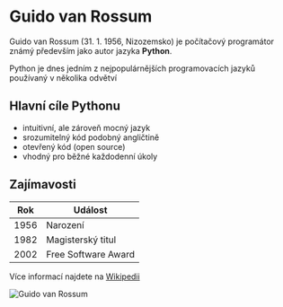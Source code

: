 # Guido van Rossum

Guido van Rossum (31. 1. 1956, Nizozemsko) je počítačový programátor známý především jako autor jazyka **Python**.

Python je dnes jedním z nejpopulárnějších programovacích jazyků používaný v několika odvětví

## Hlavní cíle Pythonu
- intuitivní, ale zároveň mocný jazyk
- srozumitelný kód podobný angličtině
- otevřený kód (open source)
- vhodný pro běžné každodenní úkoly

## Zajímavosti
| Rok  |       Událost       |
| ---- | ------------------- |
| 1956 | Narození            |
| 1982 | Magisterský titul   |
| 2002 | Free Software Award |

Více informací najdete na [Wikipedii](https://cs.wikipedia.org/wiki/Guido_van_Rossum)

![Guido van Rossum](https://upload.wikimedia.org/wikipedia/commons/c/c6/Guido_van_Rossum.jpg)
